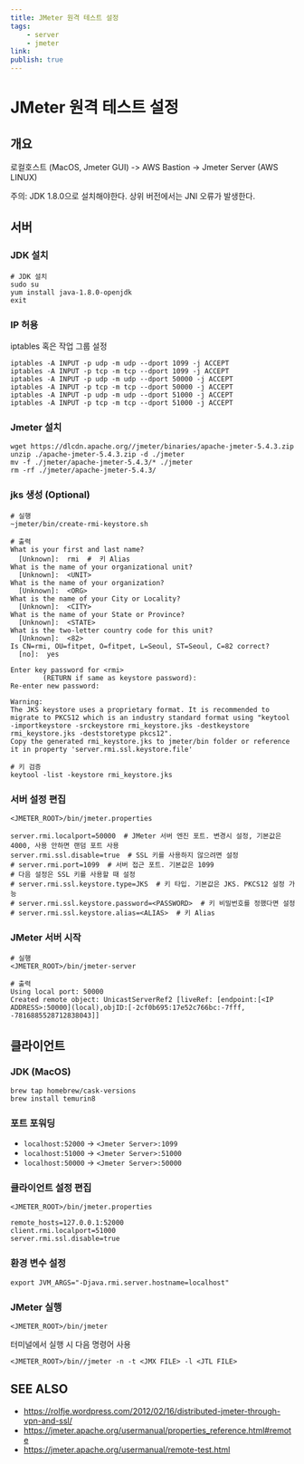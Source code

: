 ```yaml
---
title: JMeter 원격 테스트 설정
tags:
    - server
    - jmeter
link: 
publish: true
---
```


# JMeter 원격 테스트 설정

## 개요

로컬호스트 (MacOS, Jmeter GUI) -> AWS Bastion -> Jmeter Server (AWS LINUX)

주의: JDK 1.8.0으로 설치해야한다. 상위 버전에서는 JNI 오류가 발생한다.

## 서버

### JDK 설치

```shell
# JDK 설치
sudo su
yum install java-1.8.0-openjdk
exit
```

### IP 허용

iptables 혹은 작업 그룹 설정

```shell
iptables -A INPUT -p udp -m udp --dport 1099 -j ACCEPT
iptables -A INPUT -p tcp -m tcp --dport 1099 -j ACCEPT
iptables -A INPUT -p udp -m udp --dport 50000 -j ACCEPT
iptables -A INPUT -p tcp -m tcp --dport 50000 -j ACCEPT
iptables -A INPUT -p udp -m udp --dport 51000 -j ACCEPT
iptables -A INPUT -p tcp -m tcp --dport 51000 -j ACCEPT
```

### Jmeter 설치

```shell
wget https://dlcdn.apache.org//jmeter/binaries/apache-jmeter-5.4.3.zip
unzip ./apache-jmeter-5.4.3.zip -d ./jmeter
mv -f ./jmeter/apache-jmeter-5.4.3/* ./jmeter
rm -rf ./jmeter/apache-jmeter-5.4.3/
```

### jks 생성 (Optional)

```shell
# 실행
~jmeter/bin/create-rmi-keystore.sh 

# 출력
What is your first and last name?
  [Unknown]:  rmi  #  키 Alias
What is the name of your organizational unit?
  [Unknown]:  <UNIT>
What is the name of your organization?
  [Unknown]:  <ORG>
What is the name of your City or Locality?
  [Unknown]:  <CITY>
What is the name of your State or Province?
  [Unknown]:  <STATE>
What is the two-letter country code for this unit?
  [Unknown]:  <82>
Is CN=rmi, OU=fitpet, O=fitpet, L=Seoul, ST=Seoul, C=82 correct?
  [no]:  yes

Enter key password for <rmi>
        (RETURN if same as keystore password):  
Re-enter new password: 

Warning:
The JKS keystore uses a proprietary format. It is recommended to migrate to PKCS12 which is an industry standard format using "keytool -importkeystore -srckeystore rmi_keystore.jks -destkeystore rmi_keystore.jks -deststoretype pkcs12".
Copy the generated rmi_keystore.jks to jmeter/bin folder or reference it in property 'server.rmi.ssl.keystore.file'

# 키 검증
keytool -list -keystore rmi_keystore.jks
```

### 서버 설정 편집

`<JMETER_ROOT>/bin/jmeter.properties`

```shell
server.rmi.localport=50000  # JMeter 서버 엔진 포트. 변경시 설정, 기본값은 4000, 사용 안하면 랜덤 포트 사용
server.rmi.ssl.disable=true  # SSL 키를 사용하지 않으려면 설정
# server.rmi.port=1099  # 서버 접근 포트. 기본값은 1099
# 다음 설정은 SSL 키를 사용할 때 설정
# server.rmi.ssl.keystore.type=JKS  # 키 타입. 기본값은 JKS. PKCS12 설정 가능
# server.rmi.ssl.keystore.password=<PASSWORD>  # 키 비밀번호를 정했다면 설정
# server.rmi.ssl.keystore.alias=<ALIAS>  # 키 Alias
```

### JMeter 서버 시작

```shell
# 실행
<JMETER_ROOT>/bin/jmeter-server

# 출력
Using local port: 50000
Created remote object: UnicastServerRef2 [liveRef: [endpoint:[<IP ADDRESS>:50000](local),objID:[-2cf0b695:17e52c766bc:-7fff, -7816885528712838043]]
```

## 클라이언트

### JDK (MacOS)

```shell
brew tap homebrew/cask-versions
brew install temurin8
```

### 포트 포워딩

- `localhost:52000` -> `<Jmeter Server>:1099`
- `localhost:51000` -> `<Jmeter Server>:51000`
- `localhost:50000` -> `<Jmeter Server>:50000`

### 클라이언트 설정 편집

`<JMETER_ROOT>/bin/jmeter.properties`

```shell
remote_hosts=127.0.0.1:52000
client.rmi.localport=51000
server.rmi.ssl.disable=true
```

### 환경 변수 설정

```shell
export JVM_ARGS="-Djava.rmi.server.hostname=localhost"
```

### JMeter 실행

```shell
<JMETER_ROOT>/bin/jmeter
```

터미널에서 실행 시 다음 명령어 사용

```shell
<JMETER_ROOT>/bin//jmeter -n -t <JMX FILE> -l <JTL FILE>
```

## SEE ALSO

- <https://rolfje.wordpress.com/2012/02/16/distributed-jmeter-through-vpn-and-ssl/>
- <https://jmeter.apache.org/usermanual/properties_reference.html#remote>
- <https://jmeter.apache.org/usermanual/remote-test.html>

